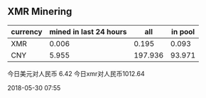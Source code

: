 ## XMR Minering

|currency|mined in last 24 hours|all|in pool|
|---|---|---|---|
|XMR|0.006|0.195|0.093|
|CNY|5.955|197.936|93.971|

今日美元对人民币 6.42	今日xmr对人民币1012.64


2018-05-30 07:55